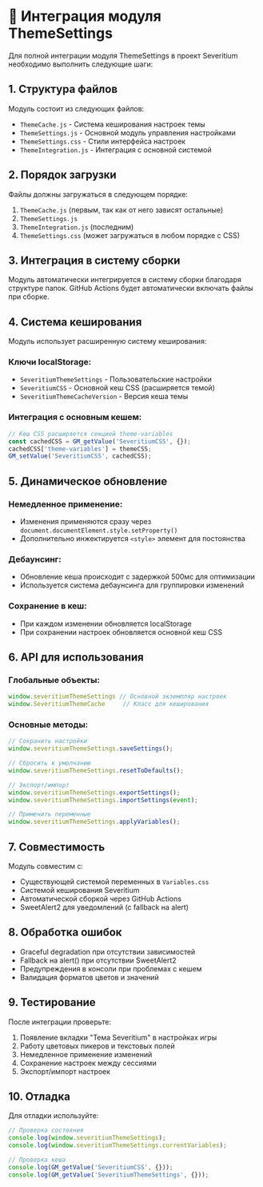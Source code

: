# 🔧 Интеграция модуля ThemeSettings

Для полной интеграции модуля ThemeSettings в проект Severitium необходимо выполнить следующие шаги:

## 1. Структура файлов

Модуль состоит из следующих файлов:
- `ThemeCache.js` - Система кеширования настроек темы
- `ThemeSettings.js` - Основной модуль управления настройками
- `ThemeSettings.css` - Стили интерфейса настроек
- `ThemeIntegration.js` - Интеграция с основной системой

## 2. Порядок загрузки

Файлы должны загружаться в следующем порядке:
1. `ThemeCache.js` (первым, так как от него зависят остальные)
2. `ThemeSettings.js` 
3. `ThemeIntegration.js` (последним)
4. `ThemeSettings.css` (может загружаться в любом порядке с CSS)

## 3. Интеграция в систему сборки

Модуль автоматически интегрируется в систему сборки благодаря структуре папок. GitHub Actions будет автоматически включать файлы при сборке.

## 4. Система кеширования

Модуль использует расширенную систему кеширования:

### Ключи localStorage:
- `SeveritiumThemeSettings` - Пользовательские настройки
- `SeveritiumCSS` - Основной кеш CSS (расширяется темой)
- `SeveritiumThemeCacheVersion` - Версия кеша темы

### Интеграция с основным кешем:
```javascript
// Кеш CSS расширяется секцией theme-variables
const cachedCSS = GM_getValue('SeveritiumCSS', {});
cachedCSS['theme-variables'] = themeCSS;
GM_setValue('SeveritiumCSS', cachedCSS);
```

## 5. Динамическое обновление

### Немедленное применение:
- Изменения применяются сразу через `document.documentElement.style.setProperty()`
- Дополнительно инжектируется `<style>` элемент для постоянства

### Дебаунсинг:
- Обновление кеша происходит с задержкой 500мс для оптимизации
- Используется система дебаунсинга для группировки изменений

### Сохранение в кеш:
- При каждом изменении обновляется localStorage
- При сохранении настроек обновляется основной кеш CSS

## 6. API для использования

### Глобальные объекты:
```javascript
window.severitiumThemeSettings // Основной экземпляр настроек
window.SeveritiumThemeCache     // Класс для кеширования
```

### Основные методы:
```javascript
// Сохранить настройки
window.severitiumThemeSettings.saveSettings();

// Сбросить к умолчанию
window.severitiumThemeSettings.resetToDefaults();

// Экспорт/импорт
window.severitiumThemeSettings.exportSettings();
window.severitiumThemeSettings.importSettings(event);

// Применить переменные
window.severitiumThemeSettings.applyVariables();
```

## 7. Совместимость

Модуль совместим с:
- Существующей системой переменных в `Variables.css`
- Системой кеширования Severitium
- Автоматической сборкой через GitHub Actions
- SweetAlert2 для уведомлений (с fallback на alert)

## 8. Обработка ошибок

- Graceful degradation при отсутствии зависимостей
- Fallback на alert() при отсутствии SweetAlert2
- Предупреждения в консоли при проблемах с кешем
- Валидация форматов цветов и значений

## 9. Тестирование

После интеграции проверьте:
1. Появление вкладки "Тема Severitium" в настройках игры
2. Работу цветовых пикеров и текстовых полей
3. Немедленное применение изменений
4. Сохранение настроек между сессиями
5. Экспорт/импорт настроек

## 10. Отладка

Для отладки используйте:
```javascript
// Проверка состояния
console.log(window.severitiumThemeSettings);
console.log(window.severitiumThemeSettings.currentVariables);

// Проверка кеша
console.log(GM_getValue('SeveritiumCSS', {}));
console.log(GM_getValue('SeveritiumThemeSettings', {}));
```
